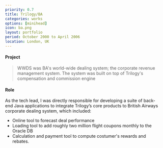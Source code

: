 ```yaml
---
priority: 0.7
title: Trilogy/BA
categories: works
options: [minihead]
icon: ba.png
layout: portfolio
period: October 2000 to April 2006
location: London, UK
---
```


#### Project

> WWDS was BA's world-wide dealing system; the corporate revenue management system. The system was built on top of Trilogy's compensation and commission engine

#### Role

As the tech lead, I was directly responsible for developing a suite of back-end Java applications to integrate Trilogy’s core products to British Airways corporate dealing system, which included: 
- Online tool to forecast deal performance
- Loading tool to add roughly two million flight coupons monthly to the Oracle DB
- Calculation and payment tool to compute costumer's rewards and rebates. 




